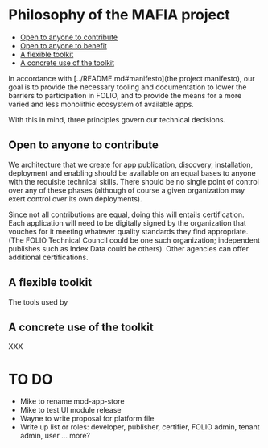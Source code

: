 # Philosophy of the MAFIA project

<!-- md2toc -l 2 philosophy.md -->
* [Open to anyone to contribute](#open-to-anyone-to-contribute)
* [Open to anyone to benefit](#open-to-anyone-to-benefit)
* [A flexible toolkit](#a-flexible-toolkit)
* [A concrete use of the toolkit](#a-concrete-use-of-the-toolkit)


In accordance with [../README.md#manifesto](the project manifesto), our goal is to provide the necessary tooling and documentation to lower the barriers to participation in FOLIO, and to provide the means for a more varied and less monolithic ecosystem of available apps.

With this in mind, three principles govern our technical decisions.


## Open to anyone to contribute

We architecture that we create for app publication, discovery, installation, deployment and enabling should be available on an equal bases to anyone with the requisite technical skills. There should be no single point of control over any of these phases (although of course a given organization may exert control over its own deployments).

Since not all contributions are equal, doing this will entails certification. Each application will need to be digitally signed by the organization that vouches for it meeting whatever quality standards they find appropriate. (The FOLIO Technical Council could be one such organization; independent publishes such as Index Data could be others). Other agencies can offer additional certifications.


## A flexible toolkit

The tools used by 


## A concrete use of the toolkit

XXX



# TO DO

* Mike to rename mod-app-store
* Mike to test UI module release
* Wayne to write proposal for platform file
* Write up list or roles: developer, publisher, certifier, FOLIO admin, tenant admin, user ... more?
